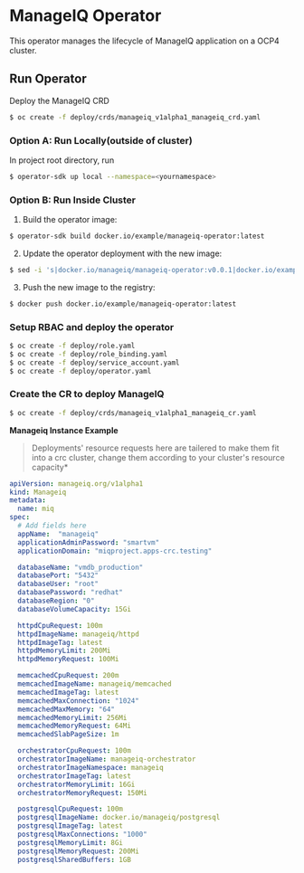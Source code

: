 # ManageIQ Operator

This operator manages the lifecycle of ManageIQ application on a OCP4 cluster.

## Run Operator

Deploy the ManageIQ CRD

```bash
$ oc create -f deploy/crds/manageiq_v1alpha1_manageiq_crd.yaml
```

### Option A: Run Locally(outside of cluster)

In project root directory, run

```bash 
$ operator-sdk up local --namespace=<yournamespace>
```

### Option B: Run Inside Cluster

1. Build the operator image:

```bash
$ operator-sdk build docker.io/example/manageiq-operator:latest
```

2. Update the operator deployment with the new image:

```bash
$ sed -i 's|docker.io/manageiq/manageiq-operator:v0.0.1|docker.io/example/manageiq-operator:latest|g' deploy/operator.yaml
```

3. Push the new image to the registry:

```bash
$ docker push docker.io/example/manageiq-operator:latest
```

### Setup RBAC and deploy the operator

```bash 
$ oc create -f deploy/role.yaml
$ oc create -f deploy/role_binding.yaml
$ oc create -f deploy/service_account.yaml
$ oc create -f deploy/operator.yaml
```

### Create the CR to deploy ManageIQ

```bash
$ oc create -f deploy/crds/manageiq_v1alpha1_manageiq_cr.yaml
```

**Manageiq Instance Example**

> Deployments' resource requests here are tailered to make them fit into a crc cluster, change them according to your cluster's resource capacity*

```yaml
apiVersion: manageiq.org/v1alpha1
kind: Manageiq
metadata:
  name: miq
spec:
  # Add fields here
  appName:  "manageiq"
  applicationAdminPassword: "smartvm"
  applicationDomain: "miqproject.apps-crc.testing"

  databaseName: "vmdb_production"
  databasePort: "5432"
  databaseUser: "root"
  databasePassword: "redhat"
  databaseRegion: "0"
  databaseVolumeCapacity: 15Gi

  httpdCpuRequest: 100m
  httpdImageName: manageiq/httpd
  httpdImageTag: latest
  httpdMemoryLimit: 200Mi
  httpdMemoryRequest: 100Mi

  memcachedCpuRequest: 200m
  memcachedImageName: manageiq/memcached
  memcachedImageTag: latest
  memcachedMaxConnection: "1024"
  memcachedMaxMemory: "64"
  memcachedMemoryLimit: 256Mi
  memcachedMemoryRequest: 64Mi
  memcachedSlabPageSize: 1m

  orchestratorCpuRequest: 100m
  orchestratorImageName: manageiq-orchestrator
  orchestratorImageNamespace: manageiq
  orchestratorImageTag: latest
  orchestratorMemoryLimit: 16Gi
  orchestratorMemoryRequest: 150Mi

  postgresqlCpuRequest: 100m
  postgresqlImageName: docker.io/manageiq/postgresql
  postgresqlImageTag: latest
  postgresqlMaxConnections: "1000"
  postgresqlMemoryLimit: 8Gi
  postgresqlMemoryRequest: 200Mi
  postgresqlSharedBuffers: 1GB
```
